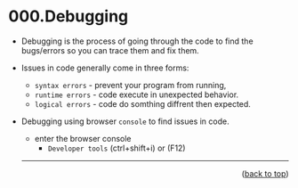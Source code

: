 <a name="topage"></a>

# 000.Debugging

* Debugging is the process of going through the code to find the bugs/errors so you can trace them and fix them.

* Issues in code generally come in three forms: 
   * `syntax errors` - prevent your program from running, 
   * `runtime errors` - code execute in unexpected behavior.
   * `logical errors` -  code do somthing diffrent then expected.

* Debugging using browser `console` to find issues in code.
    * enter the browser console
        * `Developer tools` (ctrl+shift+i) or (F12)
  
  ----

<p align="right">(<a href="#topage">back to top</a>)</p>
<br/>
<br/>
